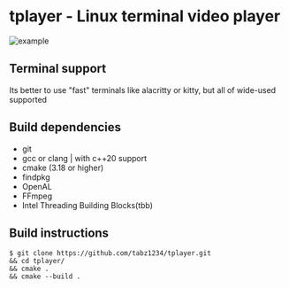 tplayer - Linux terminal video player
=====================================

![example](https://github.com/tabz1234/tplayer/blob/master/resource/example.jpg)

Terminal support
----------------
Its better to use "fast" terminals like alacritty or kitty, 
but all of wide-used supported

Build dependencies
------------------
- git
- gcc or clang | with c++20 support
- cmake (3.18 or higher)
- findpkg
- OpenAL
- FFmpeg
- Intel Threading Building Blocks(tbb)

Build instructions
------------------

    $ git clone https://github.com/tabz1234/tplayer.git
    && cd tplayer/
    && cmake .
    && cmake --build .
    
